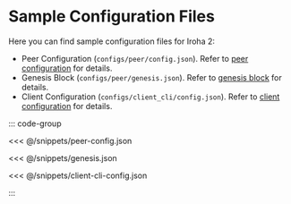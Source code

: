 # Sample Configuration Files

Here you can find sample configuration files for Iroha 2:

- Peer Configuration (`configs/peer/config.json`). Refer to [peer configuration](peer-configuration.md) for details.
- Genesis Block (`configs/peer/genesis.json`). Refer to [genesis block](genesis.md) for details.
- Client Configuration (`configs/client_cli/config.json`). Refer to [client configuration](client-configuration.md) for details.

::: code-group

<<< @/snippets/peer-config.json

<<< @/snippets/genesis.json

<<< @/snippets/client-cli-config.json

:::

